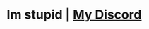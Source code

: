 # <p align ="center"> Im stupid | [**My Discord**](https://discord.com/users/1021040148126904400) <p>


